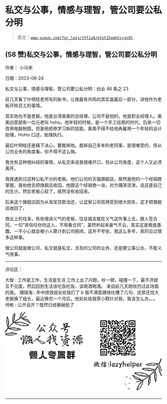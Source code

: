# 私交与公事，情感与理智，管公司要公私分明

> 原文：[`www.yuque.com/for_lazy/thfiu8/gtot15qahtcyyn9l`](https://www.yuque.com/for_lazy/thfiu8/gtot15qahtcyyn9l)

## (58 赞)私交与公事，情感与理智，管公司要公私分明

作者： 小马宋

日期：2023-08-24

私交与公事，情感与理智，管公司要公私分明：创业 46 条之 23

前几天看了叶明桂老师写的新书，让我最有共鸣的其实是最后一部分，讲他作为老板开除员工的事情。

其实他也不是老板，他是台湾奥美的总经理，公司不是他的，他是职业经理人。奥美创意部有一位元老叫 hoho。他年轻的时候，是一个手工绘图的时代。后来一切改用电脑制图，但是他拒绝学习新的技能。奥美不得不给他再雇用一个年轻的设计助理。HoHo 口述，助理执行。

最后叶明桂还是痛下决心，要裁掉他。裁掉自己多年的老同事，是很难受的，但从公司业务的角度看，你不得不这么做。

我也有这种很纠结的事情，从私交来说我很难开口，但从公司角度，这个人又必须离开。

我就遇到过这种公私不分的老板。他们公司的天猫旗舰店，居然是他的一个经销商掌握，我劝他去把旗舰店收回，他跟这个经销商一谈，对方痛哭流涕，说这是自己的生计。然后老板心软了，居然没有收回来。

后来这个旗舰店因为从淘宝贷款没还，让这家公司信用受到很大损失，这才把旗舰店收回了。

商业上的往来，有些很讲义气的老板，往往就会栽在义气这件事上去，跟人签合同，一句“哥信任你你这人，不用看合同”，虽然听起来豪气干云，其实这是极度愚蠢，一不小心就会被小人算计到公司倒闭，这并不夸张，我这么多年，真的见过很多这种事。

做公司就是做公司，私交就是私交，涉及的公司的业务，还是要公事公办，不能义气用事。

* * *

评论区：

大智 : 工作是工作，生活是生活
工作上出了问题，吵一顿，碰撞一下，最不济就互不见面，然后回到生活该吃饭吃饭，该喝酒喝酒。
来自前几天刚经历过此场面的我。
珊瑚海 : 年中绩效组长给我打了 b 我不满意跟他吐槽了几句，还厚还找大老板换了组长，最近换完一个月后，他处处给我穿小鞋针对我，我该怎么办。。。
帅彬 : 公开说开？既然已经撕破脸了

![](img/1c37d505930596d12a88ab23e11aa07a.png)

* * *